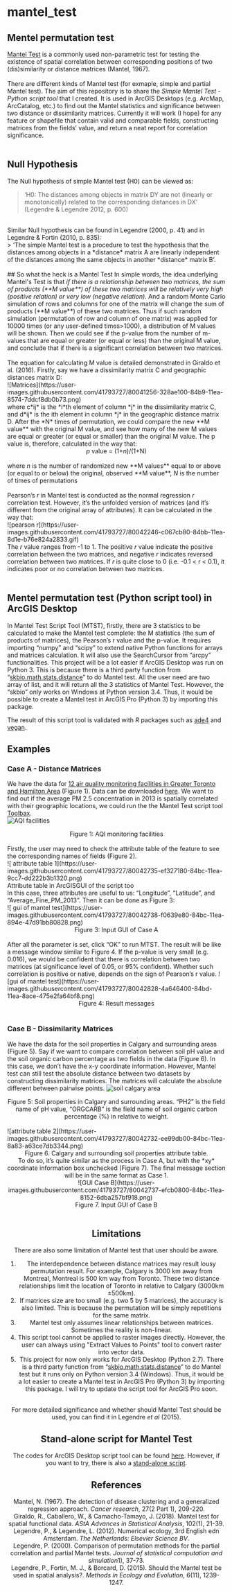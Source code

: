 # mantel_test
## Mentel permutation test
<a href="https://mb3is.megx.net/gustame/hypothesis-tests/the-mantel-test">Mantel Test</a> is a commonly used non-parametric test for testing the existence of spatial correlation between corresponding positions of two (dis)similarity or distance matrices (Mantel, 1967).<br>
<br>
There are different kinds of Mantel test (for exmaple, simple and partial Mantel test). The aim of this repository is to share the *Simple Mantel Test - Python script tool* that I created. It is used in ArcGIS Desktops (e.g. ArcMap, ArcCatalog, etc.) to find out the Mantel statistics and significance between two distance or dissimilarity matrices. Currently it will work (I hope) for any feature or shapefile that contain valid and comparable fields, constructing matrices from the fields’ value, and return a neat report for correlation significance.<br>
<br>
## Null Hypothesis
The Null hypothesis of simple Mantel test (H0) can be viewed as: <br>
> ‘H0: The distances among objects in matrix DY are not (linearly or monotonically) related to the corresponding distances in DX’ (Legendre & Legendre 2012, p. 600)<br>
<br>
Similar Null hypothesis can be found in Legendre (2000, p. 41) and in Legendre & Fortin (2010, p. 835):<br> 
> ‘The simple Mantel test is a procedure to test the hypothesis that the distances among objects in a *distance* matrix A are linearly independent of the distances among the same objects in another *distance* matrix B’.<br>
<br>
## So what the heck is a Mantel Test
In simple words, the idea underlying Mantel's Test is that <em>if there is a relationship between two matrices, the sum of products (**M value**) of these two matrices will be relatively very high (positive relation) or very low (negative relation)</em>. And a random Monte Carlo simulation of rows and columns for one of the matrix will change the sum of products (**M value**) of these two matrices. Thus if such random simulation (permutation of row and column of one matrix) was applied for 10000 times (or any user-defined times>1000), a distribution of M values will be shown. Then we could see if the p-value from the number of m-values that are equal or greater (or equal or less) than the original M value, and conclude that if there is a significant correlation between two matrices.<br>
<br>
The equation for calculating M value is detailed demonstrated in Giraldo et al. (2016). Firstly, say we have a dissimilarity matrix C and geographic distances matrix D:<br>
![Matrices](https://user-images.githubusercontent.com/41793727/80041256-328ae100-84b9-11ea-8574-7ddcf8db0b73.png)<br>
where c*ij* is the *i*th element of column *j* in the dissimilarity matrix C, and d*ij* is the ith element in column *j* in the geographic distance matrix D. After the *N* times of permutation, we could compare the new **M value** with the original M value, and see how many of the new M values are equal or greater (or equal or smaller) than the original M value. The p value is, therefore, calculated in the way that:
<div align="center"> <em>p</em> value = (1+<em>n</em>)/(1+N)</div><br>
where <em>n</em> is the number of randomized new **M values** equal to or above (or equal to or below) the original, observed **M value**, <em>N</em> is the number of times of permutations<br>
<br>
Pearson’s <em>r</em> in Mantel test is conducted as the normal regression <em>r</em> correlation test. However, it’s the unfolded version of matrices (and it’s different from the original array of attributes). It can be calculated in the way that:<br>
![pearson r](https://user-images.githubusercontent.com/41793727/80042246-c067cb80-84bb-11ea-8d1e-b76e824a2833.gif)</div><br>
The <em>r</em> value ranges from -1 to 1. The positive <em>r</em> value indicate the positive correlation between the two matrices, and negative <em>r</em> indicates reversed correlation between two matrices. If <em>r</em> is quite close to 0 (i.e. -0.1 < r < 0.1), it indicates poor or no correlation between two matrices.<br>
<br>

## Mentel permutation test (Python script tool) in ArcGIS Desktop
In Mantel Test Script Tool (MTST), firstly, there are 3 statistics to be calculated to make the Mantel test complete: the M statistics (the sum of products of matrices), the Pearson’s r value and the p-value. It requires importing “numpy” and “scipy” to extend native Python functions for arrays and matrices calculation. It will also use the SearchCursor from “arcpy” functionalities. This project will be a lot easier if ArcGIS Desktop was run on Python 3. This is because there is a third party function from “[skbio.math.stats.distance](http://scikit-bio.org/docs/0.1.3/generated/skbio.math.stats.distance.mantel.html)” to do Mantel test. All the user need are two array of list, and it will return all the 3 statistics of Mantel Test. However, the “skbio” only works on Windows at Python version 3.4. Thus, it would be possible to create a Mantel test in ArcGIS Pro (Python 3) by importing this package.<br> 

The result of this script tool is validated with <em>R</em> packages such as [ade4](https://cran.r-project.org/web/packages/ade4/index.html) and [vegan](https://cran.r-project.org/web/packages/vegan/index.html).<br>

## Examples
### Case A - Distance Matrices
We have the data for [12 air quality monitoring facilities in Greater Toronto and Hamilton Area](https://open.canada.ca/data/en/dataset/881a606b-69e0-473f-841d-aec9e2815e58) (Figure 1). Data can be downloaded [here](https://github.com/jiaaog/mantel_test/blob/master/dataset.gdb.zip). We want to find out if the average PM 2.5 concentration in 2013 is spatially correlated with their geographic locations, we could run the the Mantel Test script tool [Toolbax](https://github.com/jiaaog/mantel_test/blob/master/ArcGIS_Toolbox.zip).<br>
![ AQI facilities](https://user-images.githubusercontent.com/41793727/80042736-efcb0800-84bc-11ea-878a-593e2d2c864d.png)<br>
<div align="center">Figure 1: AQI monitoring facilities</div><br>
Firstly, the user may need to check the attribute table of the feature to see the corresponding names of fields (Figure 2). <br>
![ attribute table 1](https://user-images.githubusercontent.com/41793727/80042735-ef327180-84bc-11ea-9cc7-dd222b3b1320.png)<br>
Attribute table in ArcGISGUI of the script too<br>
In this case, three attributes are useful to us: “Longitude”, “Latitude”, and “Average_Fine_PM_2013”. Then it can be done as Figure 3:<br>
![ gui of mantel test](https://user-images.githubusercontent.com/41793727/80042738-f0639e80-84bc-11ea-894e-47d91bb80828.png)<br>
<div align="center">Figure 3: Input GUI of Case A</div><br>
After all the parameter is set, click “OK” to run MTST. The result will be like a message window similar to Figure 4. If the p-value is very small (e.g. 0.016), we would be confident that there is correlation between two matrices (at significance level of 0.05, or 95% confident). Whether such correlation is positive or native, depends on the sign of Pearson’s r value.
![gui of mantel test](https://user-images.githubusercontent.com/41793727/80042828-4a646400-84bd-11ea-8ace-475e2fa64bf8.png)<br>
<div align="center">Figure 4: Result messages</div><br>

### Case B - Dissimilarity Matrices
We have the data for the soil properties in Calgary and surrounding areas (Figure 5). Say if we want to compare correlation between soil pH value and the soil organic carbon percentage as two fields in the data (Figure 6). In this case, we don’t have the x-y coordinate information. However, Mantel test can still test the absolute distance between two datasets by constructing dissimilarity matrices. The matrices will calculate the absolute different between pairwise points.
![soil calgary area](https://user-images.githubusercontent.com/41793727/80042733-ef327180-84bc-11ea-94b8-5042bd7b0a40.png)<br>
<div align="center">Figure 5: Soil properties in Calgary and surrounding areas. “PH2” is the field name of pH value, “ORGCARB” is the field name of soil organic carbon percentage (%) in relative to weight.</div><br>
![attribute table 2](https://user-images.githubusercontent.com/41793727/80042732-ee99db00-84bc-11ea-8a83-a63ce7db3344.png)<br>
<div align="center">Figure 6. Calgary and surrounding soil properties attribute table.<br>
To do so, it’s quite similar as the process in Case A, but with the *xy* coordinate information box unchecked (Figure 7). The final message section will be in the same format as Case 1.<br>
![GUI Case B](https://user-images.githubusercontent.com/41793727/80042737-efcb0800-84bc-11ea-8152-6dba257bf918.png)<br>
<div align="center">Figure 7. Input GUI of Case B</div><br>

## Limitations
There are also some limitation of Mantel test that user should be aware.
1. The interdependence between distance matrices may result lousy permutation result. For example, Calgary is 3000 km away from Montreal, Montreal is 500 km way from Toronto. These two distance relationships limit the location of Toronto in relative to Calgary (3000km ±500km).
2. If matrices size are too small (e.g. two 5 by 5 matrices), the accuracy is also limited. This is because the permutation will be simply repetitions for the same matrix.
3. Mantel test only assumes linear relationships between matrices. Sometimes the reality is non-linear.
4. This script tool cannot be applied to raster images directly. However, the user can always using "Extract Values to Points" tool to convert raster into vector data.
5. This project for now only works for ArcGIS Desktop (Python 2.7). There is a third party function from “[skbio.math.stats.distance](http://scikit-bio.org/docs/0.1.3/generated/skbio.math.stats.distance.mantel.html)” to do Mantel test but it runs only on Python version 3.4 (Windows). Thus, it would be a lot easier to create a Mantel test in ArcGIS Pro (Python 3) by importing this package. I will try to update the script tool for ArcGIS Pro soon.

<br>
For more detailed significance and whether should Mantel Test should be used, you can find it in Legendre <em>et al</em> (2015).

## Stand-alone script for Mantel Test
The codes for ArcGIS Desktop script tool can be found [here](https://github.com/jiaaog/mantel_test/blob/master/script_tool.py). However, if you want to try, there is also a [stand-alone script](https://github.com/jiaaog/mantel_test/blob/master/stand_alone_script.py).<br>

## References
Mantel, N. (1967). The detection of disease clustering and a generalized regression approach. *Cancer research*, 27(2 Part 1), 209-220.<br>
Giraldo, R., Caballero, W., & Camacho-Tamayo, J. (2018). Mantel test for spatial functional data. *AStA Advances in Statistical Analysis*, 102(1), 21-39.<br>
Legendre, P., & Legendre, L. (2012). Numerical ecology, 3rd English edn Amsterdam. <em>The Netherlands: Elsevier Science BV</em>.<br>
Legendre, P. (2000). Comparison of permutation methods for the partial correlation and partial Mantel tests. <em>Journal of statistical computation and simulation</em>1), 37-73.<br>
Legendre, P., Fortin, M. J., & Borcard, D. (2015). Should the Mantel test be used in spatial analysis?. <em>Methods in Ecology and Evolution</em>, 6(11), 1239-1247.<br>
